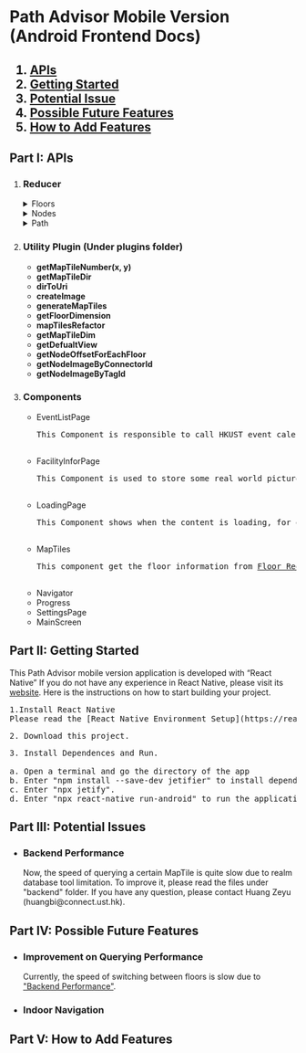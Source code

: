 <h1> Path Advisor Mobile Version (Android Frontend Docs)</h1>

<h2>
    <ol>
        <a href="#Part1"><li>APIs</li></a>
        <a href="#Part2"><li>Getting Started</li></a>
        <a href="#Part3"><li>Potential Issue</li></a>
        <a href="#Part4"><li>Possible Future Features</li></a>
        <a href="#Part4"><li>How to Add Features</li></a>
    </ol>
</h2>


<h2 id="Part1">Part I: APIs</h2> 



<ol>
<li><h3><strong>Reducer</strong></h3>  
   <details>
   <summary>
   Floors
   </summary>
   <h3 id="FloorReducer">Floor reducer provides data about the current floor.</h3>

   State:
   <pre>
   * data
   * currentFloor
   * currX
   * currY
   * sumX
   * sumY
   * suggestedNodes
   * currentNode
   * currentBuilding
   * renderLoadingPage
   * mapTileCache
   * previousNode
   </pre>

   Actions:
   <pre>
   * CHANGE_FLOOR
   * CHANGE_BUILDING
   * CHANGE_CURRX
   * CHANGE_CURRY
   * CHANGE_SUMX
   * CHANGE_SUMY
   * CHANGE_NODE
   * UPDATE_FLOOR_DATA
   * UPDATE_CURRENT_FLOOR
   * RENDER_LOADING_PAGE
   * UPDATE_MAPTILE_CACHE
   * SAVE_PREVIOUS_NODE
   * CLEAR_NODE
   </pre>
   </details>

   <details><summary> Nodes</summary>
   <h3>Nodes</h3>
   State
   <pre>
   * data
   * currentNode
   </pre>

   Actions
   <pre>
   * FIND_NODE
   * UPDATE_NODE_DATA
   </pre>
   </details>   

   <details><summary> Path</summary>
   <h3>Path</h3>
   State
   <pre>
   * data
   * fromNodeId
   * toNodeId
   * floors
   </pre>

   Actions
   <pre>
   * UPDATE_PATH 
   * CLEAR_PATH_STATE
   </pre>
   </details>
</li>

<li><h3><strong>Utility Plugin</strong> (Under plugins folder)</h3>
    <ul>
    <li>
        <strong>getMapTileNumber(x, y)</strong>
    </li>
    <li><strong>getMapTileDir</strong></li> 
    <li><strong>dirToUri</strong></li> 
    <li><strong>createImage</strong></li> 
    <li><strong>generateMapTiles</strong></li> 
    <li><strong>getFloorDimension</strong></li> 
    <li><strong>mapTilesRefactor</strong></li> 
    <li><strong>getMapTileDim</strong></li>
    <li><strong>getDefualtView</strong></li>
    <li><strong>getNodeOffsetForEachFloor</strong></li>
    <li><strong>getNodeImageByConnectorId</strong></li>
    <li><strong>getNodeImageByTagId</strong></li>
    </ul>
</li>

<li><h3><strong>Components</strong></h3>
    <ul>
        <li>
            EventListPage
            <pre>This Component is responsible to call HKUST event calendar to fetch recent events. After fetching events, it will display all events on a new page.
            </pre>    
        </li>
        <li>
            FacilityInforPage
            <pre>This Component is used to store some real world pictures of the campus facility.(Still Updating)
            </pre>    
        </li>
        <li>
            LoadingPage
            <pre>This Component shows when the content is loading, for example, switch to another floor.
            </pre>
        </li>
        <li>MapTiles
            <pre>This component get the floor information from <a href="#FloorReducer">Floor Reducer</a>, which includes the dimension of the floor. We can make use of APIs from backend to find the uri of every maptile.
            </pre>
        </li>
        <li>Navigator</li>
        <li>Progress</li>
        <li>SettingsPage</li>
        <li>MainScreen</li>
    </ul>
</li>
</ol>


<h2 id="Part2">Part II: Getting Started</h2> 

This Path Advisor mobile version application is developed with “React Native” If you do not have any experience in React Native, please visit its [website](https://reactnative.dev/). Here is the instructions on how to start building your project.  
<pre>1.Install React Native <br />Please read the [React Native Environment Setup](https://reactnative.dev/docs/environment-setup) thoroughly. Please install "React Native CLI" instead of "Expo CLI".</pre> 
<pre>2. Download this project. </pre>
<pre>3. Install Dependences and Run.<br /> 
a. Open a terminal and go the directory of the app 
b. Enter "npm install --save-dev jetifier" to install dependences. 
c. Enter "npx jetify".  
d. Enter "npx react-native run-android" to run the application. 
</pre> 


<h2 id="Part3">Part III: Potential Issues</h2>   

<ul>
    <li id="PI1">
        <h3>Backend Performance</h3>
        Now, the speed of querying a certain MapTile is quite slow due to realm database tool limitation. To improve it, please read the files under "backend" folder. If you have any question, please contact Huang Zeyu (huangbi@connect.ust.hk).
    </li>
</ul>

 

<h2 id="Part4">Part IV: Possible Future Features</h2>    

<ul>
    <li>
        <h3>Improvement on Querying Performance</h3>
        Currently, the speed of switching between floors is slow due to <a href="#PI1">"Backend Performance"</a>.
    </li>
    <li>
        <h3>Indoor Navigation</h3>
    </li>
</ul>


<h2 id="Part5">Part V: How to Add Features</h2>
